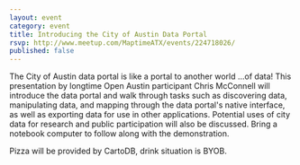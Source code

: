 ```yaml
---
layout: event
category: event
title: Introducing the City of Austin Data Portal
rsvp: http://www.meetup.com/MaptimeATX/events/224718026/
published: false
---
```


The City of Austin data portal is like a portal to another world …of data! This
presentation by longtime Open Austin participant Chris McConnell will introduce
the data portal and walk through tasks such as discovering data, manipulating
data, and mapping through the data portal's native interface, as well as
exporting data for use in other applications. Potential uses of city data for
research and public participation will also be discussed. Bring a notebook
computer to follow along with the demonstration.

Pizza will be provided by CartoDB, drink situation is BYOB.
